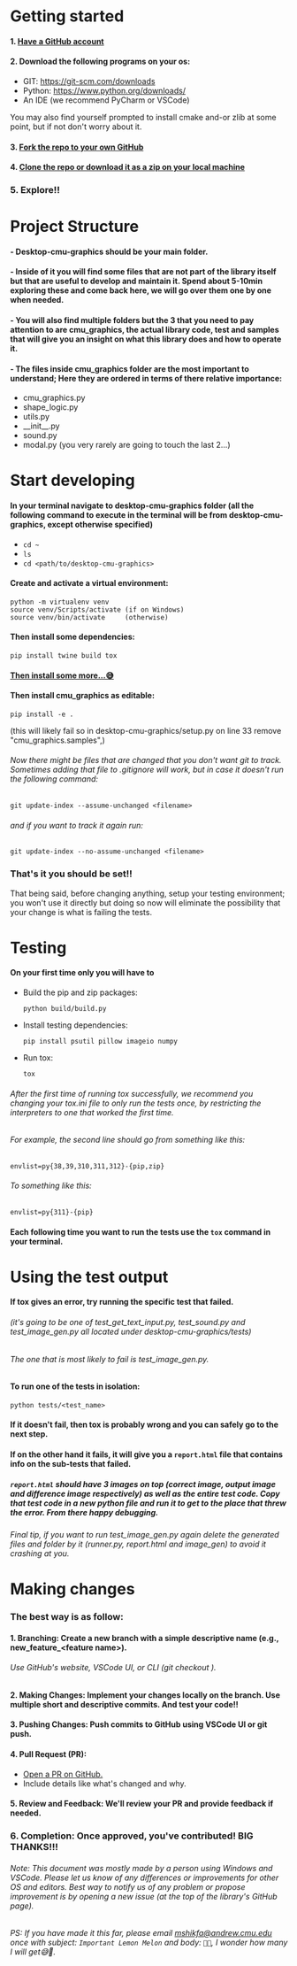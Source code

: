 # Getting started

#### 1. [Have a GitHub account](https://docs.github.com/en/get-started/start-your-journey/creating-an-account-on-github)
#### 2. Download the following programs on your os:

- GIT: https://git-scm.com/downloads
- Python: https://www.python.org/downloads/
- An IDE (we recommend PyCharm or VSCode)

You may also find yourself prompted to install cmake and-or zlib at some point, but if not don't worry about it.
#### 3. [Fork the repo to your own GitHub](https://docs.github.com/en/pull-requests/collaborating-with-pull-requests/working-with-forks/fork-a-repo#forking-a-repository)
#### 4. [Clone the repo or download it as a zip on your local machine](https://docs.github.com/en/repositories/creating-and-managing-repositories/cloning-a-repository#cloning-a-repository)
### 5. Explore!!

# Project Structure

#### - Desktop-cmu-graphics should be your main folder.
#### - Inside of it you will find some files that are not part of the library itself but that are useful to develop and maintain it. Spend about 5-10min exploring these and come back here, we will go over them one by one when needed.
#### - You will also find multiple folders but the 3 that you need to pay attention to are cmu_graphics, the actual library code, test and samples that will give you an insight on what this library does and how to operate it.
#### - The files inside cmu_graphics folder are the most important to understand; Here they are ordered in terms of there relative importance:
- cmu_graphics.py
- shape_logic.py
- utils.py
- \_\_init__.py
- sound.py
- modal.py (you very rarely are going to touch the last 2...)

# Start developing

#### In your terminal navigate to desktop-cmu-graphics folder (all the following command to execute in the terminal will be from desktop-cmu-graphics, except otherwise specified)

- `cd ~`
- `ls`
- `cd <path/to/desktop-cmu-graphics>`

#### Create and activate a virtual environment:

    python -m virtualenv venv
    source venv/Scripts/activate (if on Windows)
    source venv/bin/activate     (otherwise)

#### Then install some dependencies:

    pip install twine build tox

#### [Then install some more...😅](https://github.com/cmu-cs-academy/desktop-cmu-graphics?tab=readme-ov-file#install-dependencies)

#### Then install cmu_graphics as editable:
    pip install -e .
(this will likely fail so in desktop-cmu-graphics/setup.py on line 33 remove "cmu_graphics.samples",)

###### Now there might be files that are changed that you don't want git to track. Sometimes adding that file to .gitignore will work, but in case it doesn't run the following command:
    git update-index --assume-unchanged <filename>
###### and if you want to track it again run:
    git update-index --no-assume-unchanged <filename>

### That's it you should be set!!

That being said, before changing anything, setup your testing environment; you won't use it directly but doing so now will eliminate the possibility that your change is what is failing the tests.

# Testing

#### On your first time only you will have to
- Build the pip and zip packages:

      python build/build.py

- Install testing dependencies:

      pip install psutil pillow imageio numpy

- Run tox:

      tox

###### After the first time of running tox successfully, we recommend you changing your tox.ini file to only run the tests once, by restricting the interpreters to one that worked the first time.
###### For example, the second line should go from something like this:
`envlist=py{38,39,310,311,312}-{pip,zip}`
###### To something like this:
`envlist=py{311}-{pip}`

#### Each following time you want to run the tests use the `tox` command in your terminal.

# Using the test output

#### If tox gives an error, try running the specific test that failed.
###### (it's going to be one of test_get_text_input.py, test_sound.py and test_image_gen.py all located under desktop-cmu-graphics/tests)
###### The one that is most likely to fail is test_image_gen.py.

#### To run one of the tests in isolation:

    python tests/<test_name>

#### If it doesn't fail, then tox is probably wrong and you can safely go to the next step.

#### If on the other hand it fails, it will give you a `report.html` file that contains info on the sub-tests that failed.
##### `report.html` should have 3 images on top (correct image, output image and difference image respectively) as well as the entire test code. Copy that test code in a new python file and run it to get to the place that threw the error. From there happy debugging.
###### Final tip, if you want to run test_image_gen.py again delete the generated files and folder by it (runner.py, report.html and image_gen) to avoid it crashing at you.

# Making changes

### The best way is as follow:

#### 1. Branching: Create a new branch with a simple descriptive name (e.g., new_feature_\<feature name>).

###### Use GitHub's website, VSCode UI, or CLI (git checkout <branch name>).

#### 2. Making Changes: Implement your changes locally on the branch. Use multiple short and descriptive commits. And test your code!!

#### 3. Pushing Changes: Push commits to GitHub using VSCode UI or git push.

#### 4. Pull Request (PR):

- [Open a PR on GitHub.](https://docs.github.com/en/pull-requests/collaborating-with-pull-requests/proposing-changes-to-your-work-with-pull-requests/creating-a-pull-request)
- Include details like what's changed and why.
#### 5. Review and Feedback: We'll review your PR and provide feedback if needed.

### 6. Completion: Once approved, you've contributed! BIG THANKS!!!

###### Note: This document was mostly made by a person using Windows and VSCode. Please let us know of any differences or improvements for other OS and editors. Best way to notify us of any problem or propose improvement is by opening a new issue (at the top of the library's GitHub page).

###### PS: If you have made it this far, please email mshikfa@andrew.cmu.edu once with subject: `Important Lemon Melon` and body: `🍋🍈`, I wonder how many I will get😅🤔.
